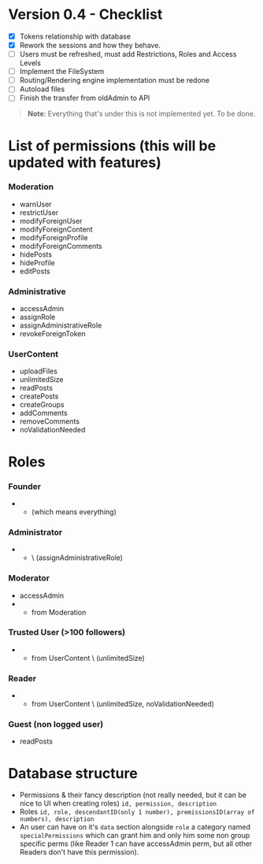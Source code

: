 # Version 0.4 - Checklist

- [x] Tokens relationship with database
- [x] Rework the sessions and how they behave.
- [ ] Users must be refreshed, must add Restrictions, Roles and Access Levels
- [ ] Implement the FileSystem 
- [ ] Routing/Rendering engine implementation must be redone
- [ ] Autoload files
- [ ] Finish the transfer from oldAdmin to API 

> **Note**: Everything that's under this is not implemented yet. To be done.

# List of permissions (this will be updated with features)

### Moderation
- warnUser
- restrictUser
- modifyForeignUser
- modifyForeignContent
- modifyForeignProfile
- modifyForeignComments
- hidePosts
- hideProfile
- editPosts

### Administrative
- accessAdmin
- assignRole
- assignAdministrativeRole
- revokeForeignToken


### UserContent
- uploadFiles
- unlimitedSize
- readPosts
- createPosts
- createGroups
- addComments
- removeComments
- noValidationNeeded

# Roles

### Founder
- * (which means everything)

### Administrator
- * \ (assignAdministrativeRole)

### Moderator
- accessAdmin
- * from Moderation

### Trusted User (>100 followers)
- * from UserContent \ (unlimitedSize)

### Reader 
- * from UserContent \ (unlimitedSize, noValidationNeeded)

### Guest (non logged user)
- readPosts

# Database structure

- Permissions & their fancy description (not really needed, but it can be nice to UI when creating roles) `id, permission, description`
- Roles `id, role, descendantID(only 1 number), premissionsID(array of numbers), description`
- An user can have on it's `data` section alongside `role` a category named `specialPermissions` which can grant him and only him some non group specific perms (like Reader 1 can have accessAdmin perm, but all other Readers don't have this permission).



